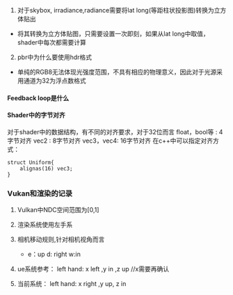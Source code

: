 1. 对于skybox, irradiance,radiance需要将lat long(等距柱状投影图)转换为立方体贴出
* 将其转换为立方体贴图，只需要设置一次即刻，如果从lat long中取值，shader中每次都需要计算
2. pbr中为什么要使用hdr格式
* 单纯的RGB8无法体现光强度范围，不具有相应的物理意义，因此对于光源采用通道为32为浮点数格式


#### Feedback loop是什么


#### Shader中的字节对齐
对于shader中的数据结构，有不同的对齐要求，对于32位而言
float，bool等 : 4字节对齐
vec2 : 8字节对齐
vec3，vec4: 16字节对齐
在c++中可以指定对齐方式：
```
struct Uniform{
	alignas(16) vec3;
}
```


### Vukan和渲染的记录
1. Vulkan中NDC空间范围为[0,1]
2. 渲染系统使用左手系
3. 相机移动规则,针对相机视角而言
   * e：up d: right w:in

4. ue系统参考：
   left hand: x left ,y in ,z up //x需要再确认
5. 当前系统：
   left hand: x right ,y up,  z in